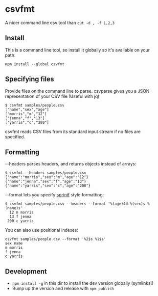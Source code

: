 # csvfmt

A nicer command line csv tool than `cut -d , -f 1,2,3`

## Install

This is a command line tool, so install it globally so it's available on your path:
```
npm install --global csvfmt
```

## Specifying files

Provide files on the command line to parse. csvparse gives you a JSON representation of your CSV file (Useful with jq)

```shell
$ csvfmt samples/people.csv
["name","sex","age"]
["morris","m","12"]
["jenna","f","13"]
["yarris","c","200"]
```

csvfmt reads CSV files from its standard input stream if no files are specified.

## Formatting

--headers parses headers, and returns objects instead of arrays:

```shell
$ csvfmt --headers samples/people.csv
{"name":"morris","sex":"m","age":"12"}
{"name":"jenna","sex":"f","age":"13"}
{"name":"yarris","sex":"c","age":"200"}
```

--format lets you specify [sprintf](https://www.npmjs.com/package/sprintf-js) style formatting:

```shell
$ csvfmt samples/people.csv --headers --format '%(age)4d %(sex)s %(name)s'
  12 m morris
  13 f jenna
 200 c yarris
 ```

 You can also use positional indexes:
 ```shell
 csvfmt samples/people.csv --format '%2$s %1$s'
sex name
m morris
f jenna
c yarris
```

## Development
- `npm install -g` in this dir to install the dev version globally (symlinks!)
- Bump up the version and release with `npm publish`